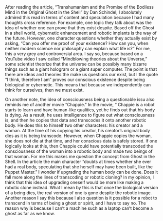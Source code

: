 <p>
After reading the article, “Transhumanism and the Promise of the Bodiless Mind in the Original Ghost in the Shell” by Dan Schindel, I absolutely admired this read in terms of content and speculation because I had many thoughts cross reference. For example, one topic they talk about was the idea of whether one can prove that they exist despite. Based off the Ghost in a shell world, cybernetic enhancement and robotic implants is the way of the future. However, one character questions whether they actually exist by asking, “Can you offer me proof of your existence? How can you, when neither modern science nor philosophy can explain what life is?” For me, this a very grey and controversial area. I say so, because based on a YouTube video I saw called “Mindblowing theories about the Unverse,” some scientist theorize that the universe can be possibly many bizarre things such as a giant hologram or a giant super computer. The point is that there are ideas and theories the make us questions our exist, but I the quote “I think, therefore I am” proves our conscious existence despite being biological or cybernetic. This means that because we independently can think for ourselves, then we must exist. 
</P>
<p>On another note, the idea of consciousness being a questionable issu also reminds me of another movie “Chappie.” In the movie, “ Chappie is a robot starts to learn and have human-like qualities, yet he finds out that his body is dying. As a result, he uses intelligence to figure out what consciousness is, and then he copies that data and transcodes it onto another robotic body. He does this to himself two other characters: his creator and a woman. At the time of his copying his creator, his creator’s original body dies as it is being transcode. However, when Chappie copies the woman, she does not die at that time, and her conscious data is safely stored. If one logically looks at this, then Chappie could have potentially transcoded the consciousness of the woman into a robotic body and made two beings of that woman. For me this makes me question the concept from Ghost in the Shell. In the article the main character “doubts at times whether she ever had a real body, speculating that she herself may have been built, like the Puppet Master.” I wonder if upgrading the human body can be done. Does it fall more along the lines of transcoding or robotic cloning? In my opinion, I think that this idea of upgrading oneself would be more like making a robotic clone instead. What I mean by this is that once the biological version of a being dies, the real version of one is gone despite the robotic image. Another reason I say this because I also question is it possible for a robot to transcend in terms of being a ghost or spirit, and I have to say no.  The reason why is because I can’t a machine such as a laptop can’t become a ghost as far as we know. 
</p>
